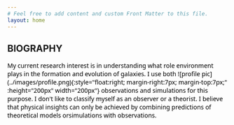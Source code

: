 ```yaml
---
# Feel free to add content and custom Front Matter to this file.
layout: home
---
```


## BIOGRAPHY 
<span style="color:black; font-family:Sans; font-size: 1em;">
My current research interest is in understanding what role environment plays in the formation and evolution of galaxies. I use both
![profile pic](../images/profile.png){:style="float:right; margin-right:7px; margin-top:7px;" :height="200px" width="200px"}
observations and simulations for this purpose. I don't like to classify myself as an observer or
a theorist. I believe that physical insights can only be achieved by combining predictions of theoretical models orsimulations with observations.
</span>
